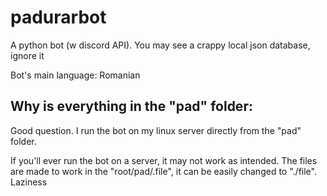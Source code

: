 # padurarbot
A python bot (w discord API). You may see a crappy local json database, ignore it

Bot's main language: Romanian

## Why is everything in the "pad" folder:
Good question. I run the bot on my linux server directly from the "pad" folder.

If you'll ever run the bot on a server, it may not work as intended. The files are made to work in the "root/pad/.file", it can be easily changed to "./file". Laziness
